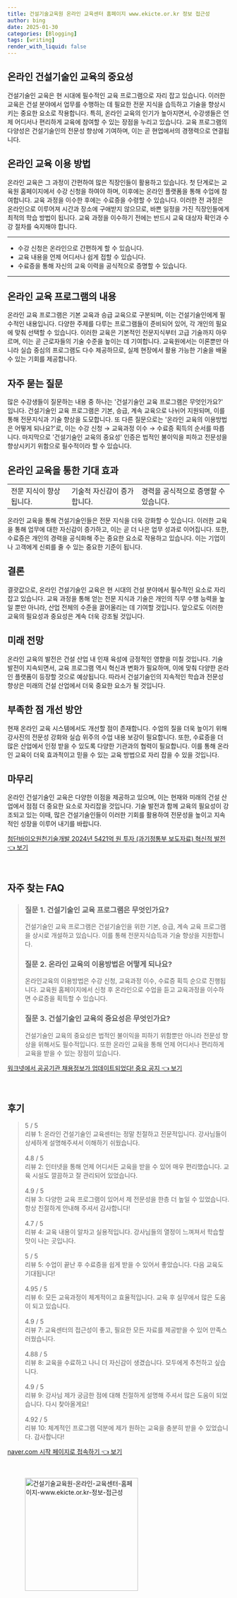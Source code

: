 ```yaml
---
title: 건설기술교육원 온라인 교육센터 홈페이지 www.ekicte.or.kr 정보 접근성
author: bing
date: 2025-01-30
categories: [Blogging]
tags: [writing]
render_with_liquid: false
---
```



<h2 id='온라인 건설기술인 교육의 중요성'>온라인 건설기술인 교육의 중요성</h2>

<p>건설기술인 교육은 현 시대에 필수적인 교육 프로그램으로 자리 잡고 있습니다. 이러한 교육은 건설 분야에서 업무를 수행하는 데 필요한 전문 지식을 습득하고 기술을 향상시키는 중요한 요소로 작용합니다. 특히, 온라인 교육의 인기가 높아지면서, 수강생들은 언제 어디서나 편리하게 교육에 참여할 수 있는 장점을 누리고 있습니다. 교육 프로그램의 다양성은 건설기술인의 전문성 향상에 기여하며, 이는 곧 현업에서의 경쟁력으로 연결됩니다.</p>

<h2 id='온라인교육 이용방법'>온라인 교육 이용 방법</h2>

<p>온라인 교육은 그 과정이 간편하여 많은 직장인들이 활용하고 있습니다. 첫 단계로는 교육원 홈페이지에서 수강 신청을 하여야 하며, 이후에는 온라인 플랫폼을 통해 수업에 참여합니다. 교육 과정을 이수한 후에는 수료증을 수령할 수 있습니다. 이러한 전 과정은 온라인으로 이루어져 시간과 장소에 구애받지 않으므로, 바쁜 일정을 가진 직장인들에게 최적의 학습 방법이 됩니다. 교육 과정을 이수하기 전에는 반드시 교육 대상자 확인과 수강 절차를 숙지해야 합니다.</p>

<hr />

<ul>
    <li>수강 신청은 온라인으로 간편하게 할 수 있습니다.</li>
    <li>교육 내용을 언제 어디서나 쉽게 접할 수 있습니다.</li>
    <li>수료증을 통해 자신의 교육 이력을 공식적으로 증명할 수 있습니다.</li>
</ul>

<hr />

<h2 id='온라인교육 내용'>온라인 교육 프로그램의 내용</h2>

<p>온라인 교육 프로그램은 기본 교육과 승급 교육으로 구분되며, 이는 건설기술인에게 필수적인 내용입니다. 다양한 주제를 다루는 프로그램들이 준비되어 있어, 각 개인의 필요에 맞춰 선택할 수 있습니다. 이러한 교육은 기본적인 전문지식부터 고급 기술까지 아우르며, 이는 곧 근로자들의 기술 수준을 높이는 데 기여합니다. 교육원에서는 이론뿐만 아니라 실습 중심의 프로그램도 다수 제공하므로, 실제 현장에서 활용 가능한 기술을 배울 수 있는 기회를 제공합니다.</p>

<h2 id='자주 묻는 질문'>자주 묻는 질문</h2>

<p>많은 수강생들이 질문하는 내용 중 하나는 '건설기술인 교육 프로그램은 무엇인가요?' 입니다. 건설기술인 교육 프로그램은 기본, 승급, 계속 교육으로 나뉘어 지원되며, 이를 통해 전문지식과 기술 향상을 도모합니다. 또 다른 질문으로는 '온라인 교육의 이용방법은 어떻게 되나요?'로, 이는 수강 신청 → 교육과정 이수 → 수료증 획득의 순서를 따릅니다. 마지막으로 '건설기술인 교육의 중요성' 인증은 법적인 불이익을 피하고 전문성을 향상시키기 위함으로 필수적이라 할 수 있습니다.</p>

<h2 id='기대 효과'>온라인 교육을 통한 기대 효과</h2>

<table>
    <tr>
        <td>전문 지식이 향상됩니다.</td>
        <td>기술적 자신감이 증가합니다.</td>
        <td>경력을 공식적으로 증명할 수 있습니다.</td>
    </tr>
</table>

<p>온라인 교육을 통해 건설기술인들은 전문 지식을 더욱 강화할 수 있습니다. 이러한 교육을 통해 업무에 대한 자신감이 증가하고, 이는 곧 더 나은 업무 성과로 이어집니다. 또한, 수료증은 개인의 경력을 공식화해 주는 중요한 요소로 작용하고 있습니다. 이는 기업이나 고객에게 신뢰를 줄 수 있는 중요한 기준이 됩니다.</p>

<h2 id='결론'>결론</h2>

<p>결괏값으로, 온라인 건설기술인 교육은 현 시대의 건설 분야에서 필수적인 요소로 자리 잡고 있습니다. 교육 과정을 통해 얻는 전문 지식과 기술은 개인의 직무 수행 능력을 높일 뿐만 아니라, 산업 전체의 수준을 끌어올리는 데 기여할 것입니다. 앞으로도 이러한 교육의 필요성과 중요성은 계속 더욱 강조될 것입니다.</p>

<h2 id='미래 전망'>미래 전망</h2>

<p>온라인 교육의 발전은 건설 산업 내 인재 육성에 긍정적인 영향을 미칠 것입니다. 기술 발전이 지속되면서, 교육 프로그램 역시 혁신과 변화가 필요하며, 이에 맞춰 다양한 온라인 플랫폼이 등장할 것으로 예상됩니다. 따라서 건설기술인의 지속적인 학습과 전문성 향상은 미래의 건설 산업에서 더욱 중요한 요소가 될 것입니다.</p>

<h2 id='부족한 점 개선'>부족한 점 개선 방안</h2>

<p>현재 온라인 교육 시스템에서도 개선할 점이 존재합니다. 수업의 질을 더욱 높이기 위해 강사진의 전문성 강화와 실습 위주의 수업 내용 보강이 필요합니다. 또한, 수료증을 더 많은 산업에서 인정 받을 수 있도록 다양한 기관과의 협력이 필요합니다. 이를 통해 온라인 교육이 더욱 효과적이고 믿을 수 있는 교육 방법으로 자리 잡을 수 있을 것입니다.</p>

<h2 id='마무리'>마무리</h2>

<p>온라인 건설기술인 교육은 다양한 이점을 제공하고 있으며, 이는 현재와 미래의 건설 산업에서 점점 더 중요한 요소로 자리잡을 것입니다. 기술 발전과 함께 교육의 필요성이 강조되고 있는 이때, 많은 건설기술인들이 이러한 기회를 활용하여 전문성을 높이고 지속적인 성장을 이루어 내기를 바랍니다.</p>


<p><a class="click-button" title="첨단바이오원천기술개발 2024년 5421억 원 투자 (과기정통부 보도자료) 혁신적 발전" href="https://blackassets.github.io/posts/%EC%B2%A8%EB%8B%A8%EB%B0%94%EC%9D%B4%EC%98%A4%EC%9B%90%EC%B2%9C%EA%B8%B0%EC%88%A0%EA%B0%9C%EB%B0%9C-2024%EB%85%84-5421%EC%96%B5-%EC%9B%90-%ED%88%AC%EC%9E%90-(%EA%B3%BC%EA%B8%B0%EC%A0%95%ED%86%B5%EB%B6%80-%EB%B3%B4%EB%8F%84%EC%9E%90%EB%A3%8C)-%ED%98%81%EC%8B%A0%EC%A0%81-%EB%B0%9C%EC%A0%84/" rel="dofollow">첨단바이오원천기술개발 2024년 5421억 원 투자 (과기정통부 보도자료) 혁신적 발전 👈 보기</a></p><br>
<h2 id='자주_찾는_FAQ'>자주 찾는 FAQ</h2>
<div itemscope="" itemtype="https://schema.org/FAQPage"> 
<blockquote> 
<div itemscope="" itemprop="mainEntity" itemtype="https://schema.org/Question"> 
<h3 itemprop="name">질문 1. 건설기술인 교육 프로그램은 무엇인가요?</h3> 
<div itemscope="" itemprop="acceptedAnswer" itemtype="https://schema.org/Answer"> 
<span itemprop="text"> 
<p>건설기술인 교육 프로그램은 건설기술인을 위한 기본, 승급, 계속 교육 프로그램을 상시로 개설하고 있습니다. 이를 통해 전문지식습득과 기술 향상을 지원합니다.</p> 
</span> 
</div> 
</div> 

<div itemscope="" itemprop="mainEntity" itemtype="https://schema.org/Question"> 
<h3 itemprop="name">질문 2. 온라인 교육의 이용방법은 어떻게 되나요?</h3> 
<div itemscope="" itemprop="acceptedAnswer" itemtype="https://schema.org/Answer"> 
<span itemprop="text"> 
<p>온라인교육의 이용방법은 수강 신청, 교육과정 이수, 수료증 획득 순으로 진행됩니다. 교육원 홈페이지에서 신청 후 온라인으로 수업을 듣고 교육과정을 이수하면 수료증을 획득할 수 있습니다.</p> 
</span> 
</div> 
</div> 

<div itemscope="" itemprop="mainEntity" itemtype="https://schema.org/Question"> 
<h3 itemprop="name">질문 3. 건설기술인 교육의 중요성은 무엇인가요?</h3> 
<div itemscope="" itemprop="acceptedAnswer" itemtype="https://schema.org/Answer"> 
<span itemprop="text"> 
<p>건설기술인 교육의 중요성은 법적인 불이익을 피하기 위함뿐만 아니라 전문성 향상을 위해서도 필수적입니다. 또한 온라인 교육을 통해 언제 어디서나 편리하게 교육을 받을 수 있는 장점이 있습니다.</p> 
</span> 
</div> 
</div> 
</blockquote> 
</div>
<p><a class="click-button" title="워크넷에서 공공기관 채용정보가 업데이트되었다! 중요 공지" href="https://blackassets.github.io/posts/%EC%9B%8C%ED%81%AC%EB%84%B7%EC%97%90%EC%84%9C-%EA%B3%B5%EA%B3%B5%EA%B8%B0%EA%B4%80-%EC%B1%84%EC%9A%A9%EC%A0%95%EB%B3%B4%EA%B0%80-%EC%97%85%EB%8D%B0%EC%9D%B4%ED%8A%B8%EB%90%98%EC%97%88%EB%8B%A4!-%EC%A4%91%EC%9A%94-%EA%B3%B5%EC%A7%80/" rel="dofollow">워크넷에서 공공기관 채용정보가 업데이트되었다! 중요 공지 👈 보기</a></p><br>
<h2 id='후기'>후기</h2>
<div itemscope itemtype="https://schema.org/Product">
  <blockquote>
  <div itemprop="review" itemscope itemtype="https://schema.org/Review">
      <div itemprop="reviewRating" itemscope itemtype="https://schema.org/Rating"> <span itemprop="ratingValue">5</span> / <span itemprop="bestRating">5</span> </div>
      <span itemprop="reviewBody">리뷰 1: 온라인 건설기술인 교육센터는 정말 친절하고 전문적입니다. 강사님들이 상세하게 설명해주셔서 이해하기 쉬웠습니다.</span>
  </div>
  <br>
  <div itemprop="review" itemscope itemtype="https://schema.org/Review">
      <div itemprop="reviewRating" itemscope itemtype="https://schema.org/Rating"> <span itemprop="ratingValue">4.8</span> / <span itemprop="bestRating">5</span> </div>
      <span itemprop="reviewBody">리뷰 2: 인터넷을 통해 언제 어디서든 교육을 받을 수 있어 매우 편리했습니다. 교육 시설도 깔끔하고 잘 관리되어 있었습니다.</span>
  </div>
  <br>
  <div itemprop="review" itemscope itemtype="https://schema.org/Review">
      <div itemprop="reviewRating" itemscope itemtype="https://schema.org/Rating"> <span itemprop="ratingValue">4.9</span> / <span itemprop="bestRating">5</span> </div>
      <span itemprop="reviewBody">리뷰 3: 다양한 교육 프로그램이 있어서 제 전문성을 한층 더 높일 수 있었습니다. 항상 친절하게 안내해 주셔서 감사합니다!</span>
  </div>
  <br>
  <div itemprop="review" itemscope itemtype="https://schema.org/Review">
      <div itemprop="reviewRating" itemscope itemtype="https://schema.org/Rating"> <span itemprop="ratingValue">4.7</span> / <span itemprop="bestRating">5</span> </div>
      <span itemprop="reviewBody">리뷰 4: 교육 내용이 알차고 실용적입니다. 강사님들의 열정이 느껴져서 학습할 맛이 나는 곳입니다.</span>
  </div>
  <br>
  <div itemprop="review" itemscope itemtype="https://schema.org/Review">
      <div itemprop="reviewRating" itemscope itemtype="https://schema.org/Rating"> <span itemprop="ratingValue">5</span> / <span itemprop="bestRating">5</span> </div>
      <span itemprop="reviewBody">리뷰 5: 수업이 끝난 후 수료증을 쉽게 받을 수 있어서 좋았습니다. 다음 교육도 기대됩니다!</span>
  </div>
  <br>
  <div itemprop="review" itemscope itemtype="https://schema.org/Review">
      <div itemprop="reviewRating" itemscope itemtype="https://schema.org/Rating"> <span itemprop="ratingValue">4.95</span> / <span itemprop="bestRating">5</span> </div>
      <span itemprop="reviewBody">리뷰 6: 모든 교육과정이 체계적이고 효율적입니다. 교육 후 실무에서 많은 도움이 되고 있습니다.</span>
  </div>
  <br>
  <div itemprop="review" itemscope itemtype="https://schema.org/Review">
      <div itemprop="reviewRating" itemscope itemtype="https://schema.org/Rating"> <span itemprop="ratingValue">4.9</span> / <span itemprop="bestRating">5</span> </div>
      <span itemprop="reviewBody">리뷰 7: 교육센터의 접근성이 좋고, 필요한 모든 자료를 제공받을 수 있어 만족스러웠습니다.</span>
  </div>
  <br>
  <div itemprop="review" itemscope itemtype="https://schema.org/Review">
      <div itemprop="reviewRating" itemscope itemtype="https://schema.org/Rating"> <span itemprop="ratingValue">4.88</span> / <span itemprop="bestRating">5</span> </div>
      <span itemprop="reviewBody">리뷰 8: 교육을 수료하고 나니 더 자신감이 생겼습니다. 모두에게 추천하고 싶습니다.</span>
  </div>
  <br>
  <div itemprop="review" itemscope itemtype="https://schema.org/Review">
      <div itemprop="reviewRating" itemscope itemtype="https://schema.org/Rating"> <span itemprop="ratingValue">4.9</span> / <span itemprop="bestRating">5</span> </div>
      <span itemprop="reviewBody">리뷰 9: 강사님 제가 궁금한 점에 대해 친절하게 설명해 주셔서 많은 도움이 되었습니다. 다시 찾아올게요!</span>
  </div>
  <br>
  <div itemprop="review" itemscope itemtype="https://schema.org/Review">
      <div itemprop="reviewRating" itemscope itemtype="https://schema.org/Rating"> <span itemprop="ratingValue">4.92</span> / <span itemprop="bestRating">5</span> </div>
      <span itemprop="reviewBody">리뷰 10: 체계적인 프로그램 덕분에 제가 원하는 교육을 충분히 받을 수 있었습니다. 감사합니다!</span>
  </div>
  </blockquote>
</div>
<p><a class="click-button" title="naver.com 시작 페이지로 접속하기" href="https://blackassets.github.io/posts/naver.com-%EC%8B%9C%EC%9E%91-%ED%8E%98%EC%9D%B4%EC%A7%80%EB%A1%9C-%EC%A0%91%EC%86%8D%ED%95%98%EA%B8%B0/" rel="dofollow">naver.com 시작 페이지로 접속하기 👈 보기</a></p><br>
<figure class="image"><img src="https://blackassets.github.io/assets/img/thumbnail/건설기술교육원-온라인-교육센터-홈페이지-www.ekicte.or.kr-정보-접근성.webp" alt="건설기술교육원-온라인-교육센터-홈페이지-www.ekicte.or.kr-정보-접근성" width="256" height="256"></figure>